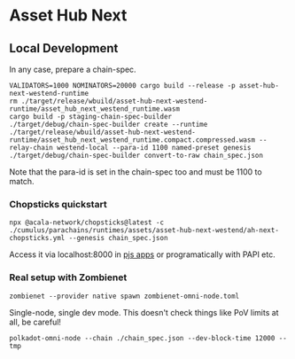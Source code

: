 # Asset Hub Next

## Local Development

In any case, prepare a chain-spec.

```
VALIDATORS=1000 NOMINATORS=20000 cargo build --release -p asset-hub-next-westend-runtime
rm ./target/release/wbuild/asset-hub-next-westend-runtime/asset_hub_next_westend_runtime.wasm
cargo build -p staging-chain-spec-builder
./target/debug/chain-spec-builder create --runtime ./target/release/wbuild/asset-hub-next-westend-runtime/asset_hub_next_westend_runtime.compact.compressed.wasm --relay-chain westend-local --para-id 1100 named-preset genesis
./target/debug/chain-spec-builder convert-to-raw chain_spec.json
```

Note that the para-id is set in the chain-spec too and must be 1100 to match.

### Chopsticks quickstart
```
npx @acala-network/chopsticks@latest -c ./cumulus/parachains/runtimes/assets/asset-hub-next-westend/ah-next-chopsticks.yml --genesis chain_spec.json
```
Access it via localhost:8000 in [pjs apps](https://polkadot.js.org/apps/?rpc=ws://127.0.0.1:8000) or programatically with PAPI etc.

### Real setup with Zombienet

```
zombienet --provider native spawn zombienet-omni-node.toml
```

Single-node, single dev mode. This doesn't check things like PoV limits at all, be careful!

```
polkadot-omni-node --chain ./chain_spec.json --dev-block-time 12000 --tmp
```
